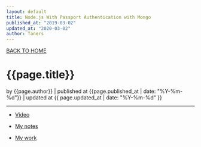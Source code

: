 ```yaml
---
layout: default
title: Node.js With Passport Authentication with Mongo
published_at: "2019-03-02"
updated_at: "2020-03-02"
author: Taners
---
```


[BACK TO HOME](https://tane-rs.github.io)

# {{page.title}}

by {{page.author}} |
published at {{page.published_at | date: "%Y-%m-%d"}} |
updated at {{ page.updated_at | date: "%Y-%m-%d" }}

---

- [Video](https://www.youtube.com/watch?v=6FOq4cUdH8k&list=PLillGF-RfqbZ2ybcoD2OaabW2P7Ws8CWu&index=2)

- [My notes](https://github.com/tane-rs/Node_Passport_Auth/blob/master/notse.md)

- [My work](https://github.com/tane-rs/Node_Passport_Auth)
